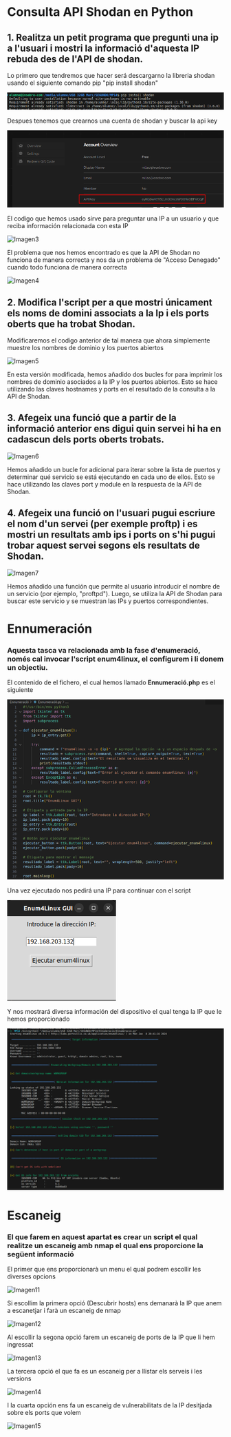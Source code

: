 # Consulta API Shodan en Python
## 1. Realitza un petit programa que pregunti una ip a l'usuari i mostri la informació d'aquesta IP rebuda des de l'API de shodan.
Lo primero que tendremos que hacer será descargarno la libreria shodan usando el siguiente comando pip
"pip install shodan"

![Imagen1](/Consulta_API_Shodan/Screenshot_1.png)

Despues tenemos que crearnos una cuenta de shodan y buscar la api key

![Imagen2](/Consulta_API_Shodan/Screenshot_2.png)

El codigo que hemos usado sirve para preguntar una IP a un usuario y que reciba información relacionada con esta IP

![Imagen3](/Consulta_API_Shodan/Selecció_003.png)

El problema que nos hemos encontrado es que la API de Shodan no funciona de manera correcta y nos da un problema de "Acceso Denegado" cuando todo funciona de manera correcta

![Imagen4](/Consulta_API_Shodan/Selecció_004.png)


## 2. Modifica l'script per a que mostri únicament els noms de domini associats a la Ip i els ports oberts que ha trobat Shodan.

Modificaremos el codigo anterior de tal manera que ahora simplemente muestre los nombres de dominio y los puertos abiertos

![Imagen5](/Consulta_API_Shodan/Selecció_005.png)

En esta versión modificada, hemos añadido dos bucles for para imprimir los nombres de dominio asociados a la IP y los puertos abiertos. Esto se hace utilizando las claves hostnames y ports en el resultado de la consulta a la API de Shodan.

## 3. Afegeix una funció que a partir de la informació anterior ens digui quin servei hi ha en cadascun dels ports oberts trobats.


![Imagen6](/Consulta_API_Shodan/Selecció_006.png)

Hemos añadido un bucle for adicional para iterar sobre la lista de puertos y determinar qué servicio se está ejecutando en cada uno de ellos. Esto se hace utilizando las claves port y module en la respuesta de la API de Shodan.

## 4. Afegeix una funció on l'usuari pugui escriure el nom d'un servei (per exemple proftp) i es mostri un resultats amb ips i ports on s'hi pugui trobar aquest servei segons els resultats de Shodan.
 
 ![Imagen7](/Consulta_API_Shodan/Selecció_007.png)

Hemos añadido una función que permite al usuario introducir el nombre de un servicio (por ejemplo, "proftpd"). Luego, se utiliza la API de Shodan para buscar este servicio y se muestran las IPs y puertos correspondientes.


# Ennumeración

### Aquesta tasca va relacionada amb la fase d'enumeració, només cal invocar l'script enum4linux, el configurem i li donem un objectiu.

El contenido de el fichero, el cual hemos llamado **Ennumeració.php** es el siguiente

 ![Imagen8](/Ennumeració/Selección_001.png)

Una vez ejecutado nos pedirá una IP para continuar con el script

![Imagen9](/Ennumeració/Selección_002.png)

Y nos mostrará diversa información del dispositivo el qual tenga la IP que le hemos proporcionado

![Imagen10](/Ennumeració/Selección_003.png)

# Escaneig

### El que farem en aquest apartat es crear un script el qual realitze un escaneig amb nmap el qual ens proporcione la següent informació


El primer que ens proporcionarà un menu el qual podrem escollir les diverses opcions


![Imagen11](/Escaneig/Selección_001.png)


Si escollim la primera opció (Descubrir hosts) ens demanarà la IP que anem a escanetjar i farà un escaneig de nmap

![Imagen12](/Escaneig/Selección_002.png)

Al escollir la segona opció farem un escaneig de ports de la IP que li hem ingressat

![Imagen13](/Escaneig/Selección_003.png)

La tercera opció el que fa es un escaneig per a llistar els serveis i les versions

![Imagen14](/Escaneig/Selección_004.png)

I la cuarta opción ens fa un escaneig de vulnerabilitats de la IP desitjada sobre els ports que volem

![Imagen15](/Escaneig/Selección_005.png)
